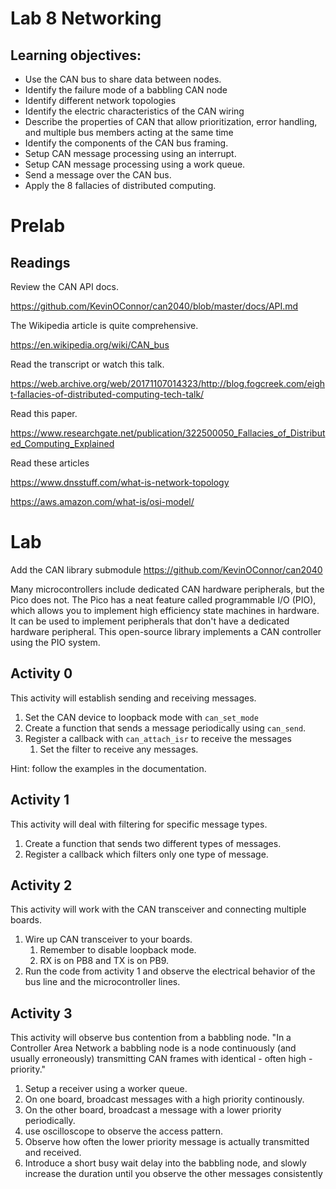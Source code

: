 # Lab 8 Networking
## Learning objectives:

* Use the CAN bus to share data between nodes.
* Identify the failure mode of a babbling CAN node
* Identify different network topologies
* Identify the electric characteristics of the CAN wiring
* Describe the properties of CAN that allow prioritization, error handling, and multiple bus members acting at the same time
* Identify the components of the CAN bus framing.
* Setup CAN message processing using an interrupt.
* Setup CAN message processing using a work queue.
* Send a message over the CAN bus.
* Apply the 8 fallacies of distributed computing.

# Prelab
## Readings
Review the CAN API docs.

https://github.com/KevinOConnor/can2040/blob/master/docs/API.md

The Wikipedia article is quite comprehensive.

https://en.wikipedia.org/wiki/CAN_bus

Read the transcript or watch this talk.

https://web.archive.org/web/20171107014323/http://blog.fogcreek.com/eight-fallacies-of-distributed-computing-tech-talk/

Read this paper.

https://www.researchgate.net/publication/322500050_Fallacies_of_Distributed_Computing_Explained

Read these articles

https://www.dnsstuff.com/what-is-network-topology

https://aws.amazon.com/what-is/osi-model/

# Lab
Add the CAN library submodule https://github.com/KevinOConnor/can2040

Many microcontrollers include dedicated CAN hardware peripherals, but the Pico does not.
The Pico has a neat feature called programmable I/O (PIO), which allows you to implement high efficiency state machines in hardware.
It can be used to implement peripherals that don't have a dedicated hardware peripheral.
This open-source library implements a CAN controller using the PIO system.

## Activity 0
This activity will establish sending and receiving messages.

1. Set the CAN device to loopback mode with `can_set_mode`
1. Create a function that sends a message periodically using `can_send`.
1. Register a callback with `can_attach_isr` to receive the messages
    1. Set the filter to receive any messages.

Hint: follow the examples in the documentation.

## Activity 1
This activity will deal with filtering for specific message types.

1. Create a function that sends two different types of messages.
1. Register a callback which filters only one type of message.

## Activity 2
This activity will work with the CAN transceiver and connecting multiple boards.

1. Wire up CAN transceiver to your boards.
    1. Remember to disable loopback mode.
    1. RX is on PB8 and TX is on PB9.
1. Run the code from activity 1 and observe the electrical behavior of the bus line and the microcontroller lines.

## Activity 3
This activity will observe bus contention from a babbling node. "In a Controller Area Network a babbling node is a node continuously (and usually erroneously) transmitting CAN frames with identical - often high - priority."

1. Setup a receiver using a worker queue.
1. On one board, broadcast messages with a high priority continously.
1. On the other board, broadcast a message with a lower priority periodically.
1. use oscilloscope to observe the access pattern.
1. Observe how often the lower priority message is actually transmitted and received.
1. Introduce a short busy wait delay into the babbling node, and slowly increase the duration until you observe the other messages consistently

